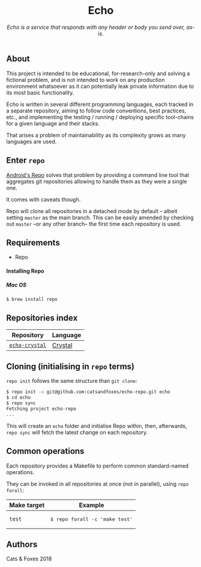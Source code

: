 <h1 align="center">Echo</h1>
<div align="center">
    <i>Echo is a service that responds with any header or body you send over, as-is.</i>
</div>
<br>

## About

This project is intended to be educational, for-research-only and solving a fictional problem, and is not intended to work on any production environment whatsoever as it can potentially leak private information due to its most basic functionality.

Echo is written in several different programming languages, each tracked in a separate repository, aiming to follow code conventions, best practices, etc., and implementing the testing / running / deploying specific tool-chains for a given language and their stacks.

That arises a problem of maintainability as its complexity grows as many languages are used.

## Enter `repo`

[Android's Repo](https://source.android.com/setup/develop/#repo) solves that problem by providing a command line tool that aggregates git repositories allowing to handle them as they were a single one.

It comes with caveats though.

Repo will clone all repositories in a detached mode by default – albeit setting `master` as the main branch. This can be easily amended by checking out `master` –or any other branch– the first time each repository is used.

## Requirements

* Repo

#### Installing Repo

##### Mac OS

```bash
$ brew install repo
```

## Repositories index

| Repository | Language |
|-|-|
| [`echo-crystal`](https://github.com/catsandfoxes/echo-crystal) | [Crystal](https://crystal-lang.org/) |

## Cloning (initialising in `repo` terms)

`repo init` follows the same structure than `git clone`:

```bash
$ repo init -u git@github.com:catsandfoxes/echo-repo.git echo
$ cd echo
$ repo sync
Fetching project echo-repo
...

```

This will create an `echo` folder and initialise Repo within, then, afterwards, `repo sync` will fetch the latest change on each repository.


## Common operations

Each repository provides a Makefile to perform common standard-named operations.

They can be invoked in all repositories at once (not in parallel), using `repo forall`:

| Make target | Example |
|-|-|
| `test` | <pre>$ repo forall -c 'make test'<br></pre> |

## Authors

Cats & Foxes 2018
